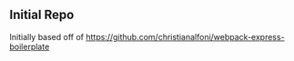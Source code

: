## Initial Repo
Initially based off of https://github.com/christianalfoni/webpack-express-boilerplate 

